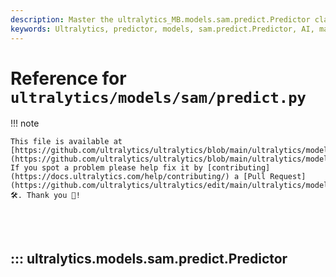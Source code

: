```yaml
---
description: Master the ultralytics_MB.models.sam.predict.Predictor class with our comprehensive guide. Discover techniques to enhance your model predictions.
keywords: Ultralytics, predictor, models, sam.predict.Predictor, AI, machine learning, predictive models
---
```


# Reference for `ultralytics/models/sam/predict.py`

!!! note

    This file is available at [https://github.com/ultralytics/ultralytics/blob/main/ultralytics/models/sam/predict.py](https://github.com/ultralytics/ultralytics/blob/main/ultralytics/models/sam/predict.py). If you spot a problem please help fix it by [contributing](https://docs.ultralytics.com/help/contributing/) a [Pull Request](https://github.com/ultralytics/ultralytics/edit/main/ultralytics/models/sam/predict.py) 🛠️. Thank you 🙏!

<br><br>

## ::: ultralytics.models.sam.predict.Predictor

<br><br>
